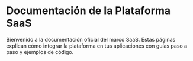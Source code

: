 # Documentación de la Plataforma SaaS

Bienvenido a la documentación oficial del marco SaaS. Estas páginas explican cómo integrar la
plataforma en tus aplicaciones con guías paso a paso y ejemplos de código.
